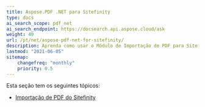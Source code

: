 ```yaml
---
title: Aspose.PDF .NET para Sitefinity
type: docs
ai_search_scope: pdf_net
ai_search_endpoint: https://docsearch.api.aspose.cloud/ask
weight: 40
url: /pt/net/aspose-pdf-net-for-sitefinity/
description: Aprenda como usar o Módulo de Importação de PDF para Sitefinity
lastmod: "2021-06-05"
sitemap:
    changefreq: "monthly"
    priority: 0.5
---
```

Esta seção tem os seguintes tópicos:

- [Importação de PDF do Sitefinity](/pdf/pt/net/sitefinity-pdf-import/)